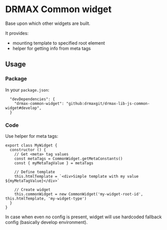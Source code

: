 # DRMAX Common widget

Base upon which other widgets are built.

It provides:

* mounting template to specified root element
* helper for getting info from meta tags

## Usage

### Package

In your `package.json`:

```
  "devDependencies": {
    "drmax-common-widget": "github:drmaxgit/drmax-lib-js-common-widget#develop",
  }
```

### Code

Use helper for meta tags:

```
export class MyWidget {
  constructor () {
    // Get <meta> tag values
    const metaTags = CommonWidget.getMetaConstants()
    const { myMetaTagValue } = metaTags
    
    // Define template
    this.htmlTemplate = `<div>Simple template with my value ${myMetaTagValue}</div>`
    
    // Create widget
    this.commonWidget = new CommonWidget('my-widget-root-id', this.htmlTemplate, 'my-widget-type')
  }
}
```

In case when even no config is present, widget will use
hardcoded fallback config (basically develop environment).
